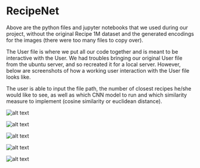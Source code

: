 # RecipeNet

Above are the python files and jupyter notebooks that we used during our project, without the original Recipe 1M dataset and the generated encodings for the images (there were too many files to copy over). 

The User file is where we put all our code together and is meant to be interactive with the User. We had troubles 
bringing our original User file from the ubuntu server, and so recreated it for a local server. However, below are
screenshots of how a working user interaction with the User file looks like.

The user is able to input the file path, the number of closest recipes he/she would like to see, as well as which CNN model to run and which similarity measure to implement (cosine similarity or euclidean distance).

![alt text](https://raw.githubusercontent.com/dorianrm/RecipeNet/code/user1.png)

![alt text](https://raw.githubusercontent.com/slu1212/cs230/master/user2.png)

![alt text](https://raw.githubusercontent.com/slu1212/cs230/master/user3.png)

![alt text](https://raw.githubusercontent.com/slu1212/cs230/master/user4.png)

![alt text](https://raw.githubusercontent.com/slu1212/cs230/master/user5.png)
